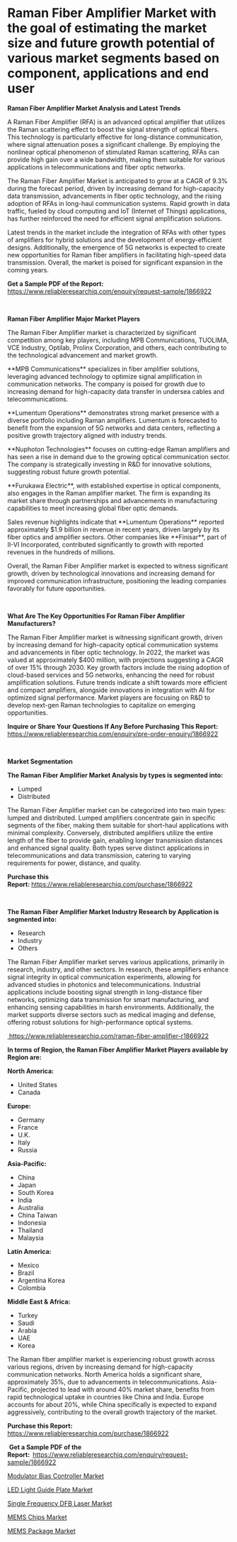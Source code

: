 <p><h1>Raman Fiber Amplifier Market with the goal of estimating the market size and future growth potential of various market segments based on component, applications and end user</h1></p><p><strong>Raman Fiber Amplifier Market Analysis and Latest Trends</strong></p>
<p><p>A Raman Fiber Amplifier (RFA) is an advanced optical amplifier that utilizes the Raman scattering effect to boost the signal strength of optical fibers. This technology is particularly effective for long-distance communication, where signal attenuation poses a significant challenge. By employing the nonlinear optical phenomenon of stimulated Raman scattering, RFAs can provide high gain over a wide bandwidth, making them suitable for various applications in telecommunications and fiber optic networks.</p><p>The Raman Fiber Amplifier Market is anticipated to grow at a CAGR of 9.3% during the forecast period, driven by increasing demand for high-capacity data transmission, advancements in fiber optic technology, and the rising adoption of RFAs in long-haul communication systems. Rapid growth in data traffic, fueled by cloud computing and IoT (Internet of Things) applications, has further reinforced the need for efficient signal amplification solutions.</p><p>Latest trends in the market include the integration of RFAs with other types of amplifiers for hybrid solutions and the development of energy-efficient designs. Additionally, the emergence of 5G networks is expected to create new opportunities for Raman fiber amplifiers in facilitating high-speed data transmission. Overall, the market is poised for significant expansion in the coming years.</p></p>
<p><strong>Get a Sample PDF of the Report:&nbsp;</strong> <a href="https://www.reliableresearchiq.com/enquiry/request-sample/1866922?utm_campaign=1117&utm_medium=2&utm_source=Github&utm_content=ia&utm_term=06042025&utm_id=raman-fiber-amplifier">https://www.reliableresearchiq.com/enquiry/request-sample/1866922</a></p>
<p>&nbsp;</p>
<p><strong>Raman Fiber Amplifier Major Market Players</strong></p>
<p><p>The Raman Fiber Amplifier market is characterized by significant competition among key players, including MPB Communications, TUOLIMA, VCE Industry, Optilab, Prolinx Corporation, and others, each contributing to the technological advancement and market growth.</p><p>**MPB Communications** specializes in fiber amplifier solutions, leveraging advanced technology to optimize signal amplification in communication networks. The company is poised for growth due to increasing demand for high-capacity data transfer in undersea cables and telecommunications.</p><p>**Lumentum Operations** demonstrates strong market presence with a diverse portfolio including Raman amplifiers. Lumentum is forecasted to benefit from the expansion of 5G networks and data centers, reflecting a positive growth trajectory aligned with industry trends.</p><p>**Nuphoton Technologies** focuses on cutting-edge Raman amplifiers and has seen a rise in demand due to the growing optical communication sector. The company is strategically investing in R&D for innovative solutions, suggesting robust future growth potential.</p><p>**Furukawa Electric**, with established expertise in optical components, also engages in the Raman amplifier market. The firm is expanding its market share through partnerships and advancements in manufacturing capabilities to meet increasing global fiber optic demands.</p><p>Sales revenue highlights indicate that **Lumentum Operations** reported approximately $1.9 billion in revenue in recent years, driven largely by its fiber optics and amplifier sectors. Other companies like **Finisar**, part of II-VI Incorporated, contributed significantly to growth with reported revenues in the hundreds of millions.</p><p>Overall, the Raman Fiber Amplifier market is expected to witness significant growth, driven by technological innovations and increasing demand for improved communication infrastructure, positioning the leading companies favorably for future opportunities.</p></p>
<p>&nbsp;</p>
<p><strong>What Are The Key Opportunities For Raman Fiber Amplifier Manufacturers?</strong></p>
<p><p>The Raman Fiber Amplifier market is witnessing significant growth, driven by increasing demand for high-capacity optical communication systems and advancements in fiber optic technology. In 2022, the market was valued at approximately $400 million, with projections suggesting a CAGR of over 15% through 2030. Key growth factors include the rising adoption of cloud-based services and 5G networks, enhancing the need for robust amplification solutions. Future trends indicate a shift towards more efficient and compact amplifiers, alongside innovations in integration with AI for optimized signal performance. Market players are focusing on R&D to develop next-gen Raman technologies to capitalize on emerging opportunities.</p></p>
<p><strong>Inquire or Share Your Questions If Any Before Purchasing This Report:</strong> <a href="https://www.reliableresearchiq.com/enquiry/pre-order-enquiry/1866922?utm_campaign=1117&utm_medium=2&utm_source=Github&utm_content=ia&utm_term=06042025&utm_id=raman-fiber-amplifier">https://www.reliableresearchiq.com/enquiry/pre-order-enquiry/1866922</a></p>
<p>&nbsp;</p>
<p><strong>Market Segmentation</strong></p>
<p><strong>The Raman Fiber Amplifier Market Analysis by types is segmented into:</strong></p>
<p><ul><li>Lumped</li><li>Distributed</li></ul></p>
<p><p>The Raman Fiber Amplifier market can be categorized into two main types: lumped and distributed. Lumped amplifiers concentrate gain in specific segments of the fiber, making them suitable for short-haul applications with minimal complexity. Conversely, distributed amplifiers utilize the entire length of the fiber to provide gain, enabling longer transmission distances and enhanced signal quality. Both types serve distinct applications in telecommunications and data transmission, catering to varying requirements for power, distance, and quality.</p></p>
<p><strong>Purchase this Report:&nbsp;</strong><a href="https://www.reliableresearchiq.com/purchase/1866922?utm_campaign=1117&utm_medium=2&utm_source=Github&utm_content=ia&utm_term=06042025&utm_id=raman-fiber-amplifier">https://www.reliableresearchiq.com/purchase/1866922</a></p>
<p>&nbsp;</p>
<p><strong>The Raman Fiber Amplifier Market Industry Research by Application is segmented into:</strong></p>
<p><ul><li>Research</li><li>Industry</li><li>Others</li></ul></p>
<p><p>The Raman Fiber Amplifier market serves various applications, primarily in research, industry, and other sectors. In research, these amplifiers enhance signal integrity in optical communication experiments, allowing for advanced studies in photonics and telecommunications. Industrial applications include boosting signal strength in long-distance fiber networks, optimizing data transmission for smart manufacturing, and enhancing sensing capabilities in harsh environments. Additionally, the market supports diverse sectors such as medical imaging and defense, offering robust solutions for high-performance optical systems.</p></p>
<p><a href="https://www.reliableresearchiq.com/raman-fiber-amplifier-r1866922?utm_campaign=1117&utm_medium=2&utm_source=Github&utm_content=ia&utm_term=06042025&utm_id=raman-fiber-amplifier">&nbsp;https://www.reliableresearchiq.com/raman-fiber-amplifier-r1866922</a></p>
<p><strong>In terms of Region, the Raman Fiber Amplifier Market Players available by Region are:</strong></p>
<p>
    <p> <strong> North America: </strong>
        <ul>
            <li>United States</li>
            <li>Canada</li>
        </ul>
        </p> 
    <p> <strong> Europe: </strong>
        <ul>
            <li>Germany</li>
            <li>France</li>
            <li>U.K.</li>
            <li>Italy</li>
            <li>Russia</li>
        </ul>
        </p> 
    <p> <strong> Asia-Pacific: </strong>
        <ul>
            <li>China</li>
            <li>Japan</li>
            <li>South Korea</li>
            <li>India</li>
            <li>Australia</li>
            <li>China Taiwan</li>
            <li>Indonesia</li>
            <li>Thailand</li>
            <li>Malaysia</li>
        </ul>
        </p> 
    <p> <strong> Latin America: </strong>
        <ul>
            <li>Mexico</li>
            <li>Brazil</li>
            <li>Argentina Korea</li>
            <li>Colombia</li>
        </ul>
        </p> 
    <p> <strong> Middle East & Africa: </strong>
        <ul>
            <li>Turkey</li>
            <li>Saudi</li>
            <li>Arabia</li>
            <li>UAE</li>
            <li>Korea</li>
        </ul>
    </p>
    </p>
<p><p>The Raman fiber amplifier market is experiencing robust growth across various regions, driven by increasing demand for high-capacity communication networks. North America holds a significant share, approximately 35%, due to advancements in telecommunications. Asia-Pacific, projected to lead with around 40% market share, benefits from rapid technological uptake in countries like China and India. Europe accounts for about 20%, while China specifically is expected to expand aggressively, contributing to the overall growth trajectory of the market.</p></p>
<p><strong>Purchase this Report: </strong><a href="https://www.reliableresearchiq.com/purchase/1866922?utm_campaign=1117&utm_medium=2&utm_source=Github&utm_content=ia&utm_term=06042025&utm_id=raman-fiber-amplifier">https://www.reliableresearchiq.com/purchase/1866922</a></p>
<p>&nbsp;<strong>Get a Sample PDF of the Report:&nbsp;&nbsp;</strong><a href="https://www.reliableresearchiq.com/enquiry/request-sample/1866922?utm_campaign=1117&utm_medium=2&utm_source=Github&utm_content=ia&utm_term=06042025&utm_id=raman-fiber-amplifier">https://www.reliableresearchiq.com/enquiry/request-sample/1866922</a></p>
<p><strong></strong></p>
<p><p><a href="https://github.com/toghojbeinta/Market-Research-Report-List-1/blob/main/modulator-bias-controller-market.md?utm_campaign=1117&utm_medium=2&utm_source=Github&utm_content=ia&utm_term=06042025&utm_id=raman-fiber-amplifier">Modulator Bias Controller Market</a></p><p><a href="https://github.com/jaspartatin/Market-Research-Report-List-1/blob/main/led-light-guide-plate-market.md?utm_campaign=1117&utm_medium=2&utm_source=Github&utm_content=ia&utm_term=06042025&utm_id=raman-fiber-amplifier">LED Light Guide Plate Market</a></p><p><a href="https://github.com/alefermeivys/Market-Research-Report-List-1/blob/main/single-frequency-dfb-laser-market.md?utm_campaign=1117&utm_medium=2&utm_source=Github&utm_content=ia&utm_term=06042025&utm_id=raman-fiber-amplifier">Single Frequency DFB Laser Market</a></p><p><a href="https://github.com/spehnluenaru/Market-Research-Report-List-1/blob/main/mems-chips-market.md?utm_campaign=1117&utm_medium=2&utm_source=Github&utm_content=ia&utm_term=06042025&utm_id=raman-fiber-amplifier">MEMS Chips Market</a></p><p><a href="https://github.com/kluviabolofo/Market-Research-Report-List-1/blob/main/mems-package-market.md?utm_campaign=1117&utm_medium=2&utm_source=Github&utm_content=ia&utm_term=06042025&utm_id=raman-fiber-amplifier">MEMS Package Market</a></p></p>